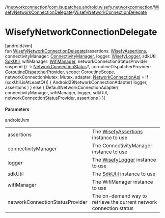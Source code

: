 //[networkconnection](../../../index.md)/[com.isupatches.android.wisefy.networkconnection](../index.md)/[WisefyNetworkConnectionDelegate](index.md)/[WisefyNetworkConnectionDelegate](-wisefy-network-connection-delegate.md)

# WisefyNetworkConnectionDelegate

[androidJvm]\
fun [WisefyNetworkConnectionDelegate](-wisefy-network-connection-delegate.md)(assertions: [WisefyAssertions](../../../../core/core/com.isupatches.android.wisefy.core.assertions/-wisefy-assertions/index.md), connectivityManager: [ConnectivityManager](https://developer.android.com/reference/kotlin/android/net/ConnectivityManager.html), logger: [WisefyLogger](../../../../core/core/com.isupatches.android.wisefy.core.logging/-wisefy-logger/index.md), sdkUtil: [SdkUtil](../../../../core/core/com.isupatches.android.wisefy.core.util/-sdk-util/index.md), wifiManager: [WifiManager](https://developer.android.com/reference/kotlin/android/net/wifi/WifiManager.html), networkConnectionStatusProvider: suspend () -&gt; [NetworkConnectionStatus](../../../../core/core/com.isupatches.android.wisefy.core.entities/-network-connection-status/index.md)?, coroutineDispatcherProvider: [CoroutineDispatcherProvider](../../../../core/core/com.isupatches.android.wisefy.core.coroutines/-coroutine-dispatcher-provider/index.md), scope: CoroutineScope, networkConnectionMutex: Mutex, adapter: [NetworkConnectionApi](../-network-connection-api/index.md) = if (sdkUtil.isAtLeastQ()) {
        Android29NetworkConnectionAdapter(
            logger,
            assertions
        )
    } else {
        DefaultNetworkConnectionAdapter(
            connectivityManager,
            wifiManager,
            logger,
            sdkUtil,
            networkConnectionStatusProvider,
            assertions
        )
    })

#### Parameters

androidJvm

| | |
|---|---|
| assertions | The [WisefyAssertions](../../../../core/core/com.isupatches.android.wisefy.core.assertions/-wisefy-assertions/index.md) instance to use |
| connectivityManager | The ConnectivityManager instance to use |
| logger | The [WisefyLogger](../../../../core/core/com.isupatches.android.wisefy.core.logging/-wisefy-logger/index.md) instance to use |
| sdkUtil | The [SdkUtil](../../../../core/core/com.isupatches.android.wisefy.core.util/-sdk-util/index.md) instance to use |
| wifiManager | The WifiManager instance to use |
| networkConnectionStatusProvider | The on-demand way to retrieve the current network connection status |
